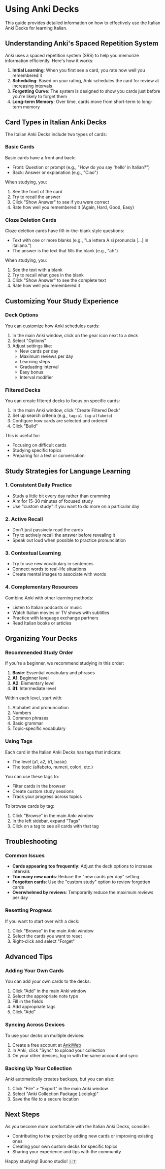 # Using Anki Decks

This guide provides detailed information on how to effectively use the Italian Anki Decks for learning Italian.

## Understanding Anki's Spaced Repetition System

Anki uses a spaced repetition system (SRS) to help you memorize information efficiently. Here's how it works:

1. **Initial Learning**: When you first see a card, you rate how well you remembered it
2. **Scheduling**: Based on your rating, Anki schedules the card for review at increasing intervals
3. **Forgetting Curve**: The system is designed to show you cards just before you're likely to forget them
4. **Long-term Memory**: Over time, cards move from short-term to long-term memory

## Card Types in Italian Anki Decks

The Italian Anki Decks include two types of cards:

### Basic Cards

Basic cards have a front and back:
- Front: Question or prompt (e.g., "How do you say 'hello' in Italian?")
- Back: Answer or explanation (e.g., "Ciao")

When studying, you:
1. See the front of the card
2. Try to recall the answer
3. Click "Show Answer" to see if you were correct
4. Rate how well you remembered it (Again, Hard, Good, Easy)

### Cloze Deletion Cards

Cloze deletion cards have fill-in-the-blank style questions:
- Text with one or more blanks (e.g., "La lettera A si pronuncia [...] in italiano.")
- The answer is the text that fills the blank (e.g., "ah")

When studying, you:
1. See the text with a blank
2. Try to recall what goes in the blank
3. Click "Show Answer" to see the complete text
4. Rate how well you remembered it

## Customizing Your Study Experience

### Deck Options

You can customize how Anki schedules cards:

1. In the main Anki window, click on the gear icon next to a deck
2. Select "Options"
3. Adjust settings like:
   - New cards per day
   - Maximum reviews per day
   - Learning steps
   - Graduating interval
   - Easy bonus
   - Interval modifier

### Filtered Decks

You can create filtered decks to focus on specific cards:

1. In the main Anki window, click "Create Filtered Deck"
2. Set up search criteria (e.g., `tag:a1 tag:alfabeto`)
3. Configure how cards are selected and ordered
4. Click "Build"

This is useful for:
- Focusing on difficult cards
- Studying specific topics
- Preparing for a test or conversation

## Study Strategies for Language Learning

### 1. Consistent Daily Practice

- Study a little bit every day rather than cramming
- Aim for 15-30 minutes of focused study
- Use "custom study" if you want to do more on a particular day

### 2. Active Recall

- Don't just passively read the cards
- Try to actively recall the answer before revealing it
- Speak out loud when possible to practice pronunciation

### 3. Contextual Learning

- Try to use new vocabulary in sentences
- Connect words to real-life situations
- Create mental images to associate with words

### 4. Complementary Resources

Combine Anki with other learning methods:
- Listen to Italian podcasts or music
- Watch Italian movies or TV shows with subtitles
- Practice with language exchange partners
- Read Italian books or articles

## Organizing Your Decks

### Recommended Study Order

If you're a beginner, we recommend studying in this order:

1. **Basic**: Essential vocabulary and phrases
2. **A1**: Beginner level
3. **A2**: Elementary level
4. **B1**: Intermediate level

Within each level, start with:
1. Alphabet and pronunciation
2. Numbers
3. Common phrases
4. Basic grammar
5. Topic-specific vocabulary

### Using Tags

Each card in the Italian Anki Decks has tags that indicate:
- The level (a1, a2, b1, basic)
- The topic (alfabeto, numeri, colori, etc.)

You can use these tags to:
- Filter cards in the browser
- Create custom study sessions
- Track your progress across topics

To browse cards by tag:
1. Click "Browse" in the main Anki window
2. In the left sidebar, expand "Tags"
3. Click on a tag to see all cards with that tag

## Troubleshooting

### Common Issues

- **Cards appearing too frequently**: Adjust the deck options to increase intervals
- **Too many new cards**: Reduce the "new cards per day" setting
- **Forgotten cards**: Use the "custom study" option to review forgotten cards
- **Overwhelmed by reviews**: Temporarily reduce the maximum reviews per day

### Resetting Progress

If you want to start over with a deck:
1. Click "Browse" in the main Anki window
2. Select the cards you want to reset
3. Right-click and select "Forget"

## Advanced Tips

### Adding Your Own Cards

You can add your own cards to the decks:
1. Click "Add" in the main Anki window
2. Select the appropriate note type
3. Fill in the fields
4. Add appropriate tags
5. Click "Add"

### Syncing Across Devices

To use your decks on multiple devices:
1. Create a free account at [AnkiWeb](https://ankiweb.net/)
2. In Anki, click "Sync" to upload your collection
3. On your other devices, log in with the same account and sync

### Backing Up Your Collection

Anki automatically creates backups, but you can also:
1. Click "File" > "Export" in the main Anki window
2. Select "Anki Collection Package (.colpkg)"
3. Save the file to a secure location

## Next Steps

As you become more comfortable with the Italian Anki Decks, consider:
- Contributing to the project by adding new cards or improving existing ones
- Creating your own custom decks for specific topics
- Sharing your experience and tips with the community

Happy studying! Buono studio! 🇮🇹